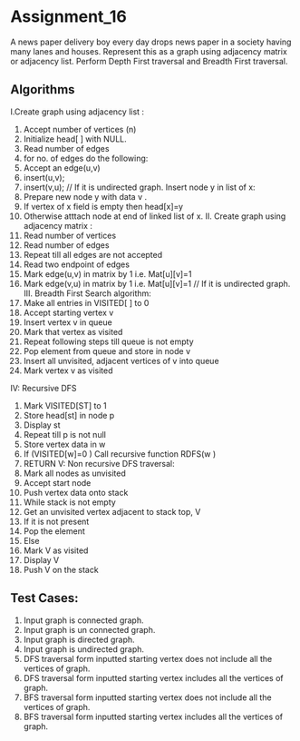 # Assignment_16
A news paper delivery boy every day drops news paper in a society having many lanes and
houses. Represent this as a graph using adjacency matrix or adjacency list. Perform Depth
First traversal and Breadth First traversal.

## Algorithms
I.Create graph using adjacency list :
1. Accept number of vertices (n)
2. Initialize head[ ] with NULL.
3. Read number of edges
4. for no. of edges do the following:
1. Accept an edge(u,v)
2. insert(u,v);
3. insert(v,u); // If it is undirected graph.
Insert node y in list of x:
1. Prepare new node y with data v .
2. If vertex of x field is empty then head[x]=y
3. Otherwise atttach node at end of linked list of x.
II. Create graph using adjacency matrix :
1. Read number of vertices
2. Read number of edges
3. Repeat till all edges are not accepted
1. Read two endpoint of edges
2. Mark edge(u,v) in matrix by 1 i.e. Mat[u][v]=1
3. Mark edge(v,u) in matrix by 1 i.e. Mat[u][v]=1 // If it is undirected graph.
III. Breadth First Search algorithm:
1. Make all entries in VISITED[ ] to 0
2. Accept starting vertex v
3. Insert vertex v in queue
4. Mark that vertex as visited
5. Repeat following steps till queue is not empty
1. Pop element from queue and store in node v
2. Insert all unvisited, adjacent vertices of v into queue
3. Mark vertex v as visited

IV: Recursive DFS
1. Mark VISITED[ST] to 1
2. Store head[st] in node p
3. Display st
4. Repeat till p is not null
5. Store vertex data in w
6. If (VISITED[w]=0 )
Call recursive function
RDFS(w )
7. RETURN
V: Non recursive DFS traversal:
1. Mark all nodes as unvisited
2. Accept start node
3. Push vertex data onto stack
4. While stack is not empty
1. Get an unvisited vertex adjacent to stack top, V
2. If it is not present
1. Pop the element
3. Else
1. Mark V as visited
2. Display V
3. Push V on the stack

## Test Cases:

1. Input graph is connected graph.
2. Input graph is un connected graph.
3. Input graph is directed graph.
4. Input graph is undirected graph.
5. DFS traversal form inputted starting vertex does not include all the vertices of graph.
6. DFS traversal form inputted starting vertex includes all the vertices of graph.
7. BFS traversal form inputted starting vertex does not include all the vertices of graph.
8. BFS traversal form inputted starting vertex includes all the vertices of graph.